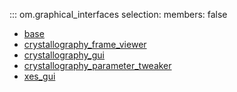 ::: om.graphical_interfaces
    selection:
      members: false

  * [base](base.md)
  * [crystallography_frame_viewer](crystallography_frame_viewer.md)
  * [crystallography_gui](crystallography_gui.md)
  * [crystallography_parameter_tweaker](crystallography_parameter_tweaker.md)
  * [xes_gui](xes_gui.md)
